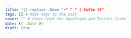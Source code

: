 ```yaml
---
title: "{{ replace .Name "-" " " | title }}"
tags: [] # Adds tags to the post
cover: "" # Cover used for OpenGraph and Twitter Cards
date: {{ .Date }}
draft: true
---
```


